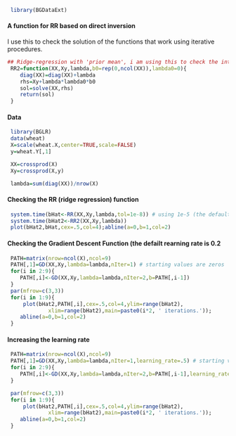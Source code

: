 ```r
 library(BGDataExt)
```

#### A function for RR based on direct inversion

I use this to check the solution of the functions that work using iterative procedures.

```r
## Ridge-regression with 'prior mean', i am using this to check the internal function in BGDataExt
 RR2=function(XX,Xy,lambda,b0=rep(0,ncol(XX)),lambda0=0){
	diag(XX)=diag(XX)+lambda
	rhs=Xy+lambda*lambda0*b0
	sol=solve(XX,rhs)
	return(sol)
 }

```

#### Data 

```r
 library(BGLR)
 data(wheat)
 X=scale(wheat.X,center=TRUE,scale=FALSE)
 y=wheat.Y[,1]

 XX=crossprod(X)
 Xy=crossprod(X,y)

 lambda=sum(diag(XX))/nrow(X)

```

#### Checking the RR (ridge regression) function

```r
 system.time(bHat<-RR(XX,Xy,lambda,tol=1e-8)) # using 1e-5 (the default) renders an algorithm orders of magnitude faster, with good precision.
 system.time(bHat2<-RR2(XX,Xy,lambda))
 plot(bHat2,bHat,cex=.5,col=4);abline(a=0,b=1,col=2)
```


####  Checking the Gradient Descent Function (the defailt rearning rate is 0.2

```r
 PATH=matrix(nrow=ncol(X),ncol=9)
 PATH[,1]=GD(XX,Xy,lambda=lambda,nIter=1) # starting values are zeros
 for(i in 2:9){
 	PATH[,i]<-GD(XX,Xy,lambda=lambda,nIter=2,b=PATH[,i-1])
 } 
 par(mfrow=c(3,3))
 for(i in 1:9){ 
     plot(bHat2,PATH[,i],cex=.5,col=4,ylim=range(bHat2),
             xlim=range(bHat2),main=paste0(i*2, ' iterations.'));
    abline(a=0,b=1,col=2)
 }
```
 
#### Increasing the learning rate

```r
 PATH=matrix(nrow=ncol(X),ncol=9)
 PATH[,1]=GD(XX,Xy,lambda=lambda,nIter=1,learning_rate=.5) # starting values are zeros
 for(i in 2:9){
 	PATH[,i]<-GD(XX,Xy,lambda=lambda,nIter=2,b=PATH[,i-1],learning_rate=.5)
 } 

 par(mfrow=c(3,3))
 for(i in 1:9){ 
     plot(bHat2,PATH[,i],cex=.5,col=4,ylim=range(bHat2),
             xlim=range(bHat2),main=paste0(i*2, ' iterations.'));
    abline(a=0,b=1,col=2)
 }
 
```
